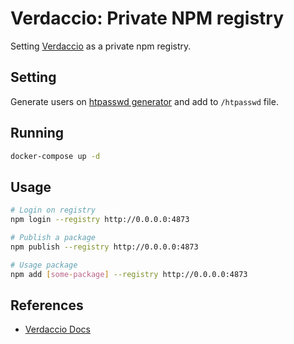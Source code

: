 # Verdaccio: Private NPM registry

Setting [Verdaccio](https://verdaccio.org/) as a private npm registry.

## Setting

Generate users on [htpasswd generator](https://hostingcanada.org/htpasswd-generator/) and add to `/htpasswd` file.

## Running

```bash
docker-compose up -d
```

## Usage

```bash
# Login on registry
npm login --registry http://0.0.0.0:4873

# Publish a package
npm publish --registry http://0.0.0.0:4873

# Usage package
npm add [some-package] --registry http://0.0.0.0:4873
```

## References

- [Verdaccio Docs](https://verdaccio.org/docs/en/installation)
